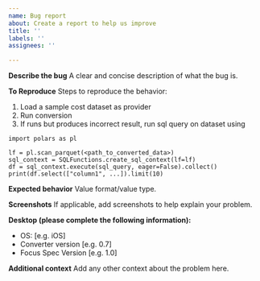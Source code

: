```yaml
---
name: Bug report
about: Create a report to help us improve
title: ''
labels: ''
assignees: ''

---
```


**Describe the bug**
A clear and concise description of what the bug is.

**To Reproduce**
Steps to reproduce the behavior:
1. Load a sample cost dataset as provider
2. Run conversion
3. If runs but produces incorrect result, run sql query on dataset using
```
import polars as pl

lf = pl.scan_parquet(<path_to_converted_data>)
sql_context = SQLFunctions.create_sql_context(lf=lf)
df = sql_context.execute(sql_query, eager=False).collect()
print(df.select(["column1", ...]).limit(10)
```

**Expected behavior**
Value format/value type.

**Screenshots**
If applicable, add screenshots to help explain your problem.

**Desktop (please complete the following information):**
 - OS: [e.g. iOS]
 - Converter version [e.g. 0.7]
 - Focus Spec Version [e.g. 1.0]

**Additional context**
Add any other context about the problem here.
